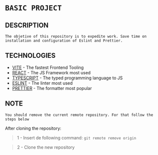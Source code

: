 # `BASIC PROJECT`

## DESCRIPTION

`The objetive of this repository is to expedite work. Save time on installation and configuration of Eslint and Prettier.`

## TECHNOLOGIES

* [VITE](https://vitejs.dev/) - The fastest Frontend Tooling
* [REACT](<https://es.reactjs.org/>) - The JS Framework most used
* [TYPESCRIPT](<https://www.typescriptlang.org/>) - The typed programming language to JS
* [ESLINT](<https://eslint.org/>) - The linter most used
* [PRETTIER](<https://prettier.io/>) - The formatter most popular

## NOTE

`You should remove the current remote repository. For that follow the steps below`

After cloning the repository:

>1 - Insert de following command: `git remote remove origin`

>2 - Clone the new repository